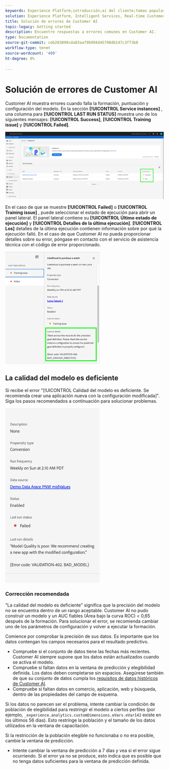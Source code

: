 ```yaml
---
keywords: Experience Platform;introducción;ai del cliente;temas populares;entrada de la interfaz del cliente;salida de la interfaz del cliente;solución de problemas de la interfaz del cliente;errores de la interfaz del cliente
solution: Experience Platform, Intelligent Services, Real-time Customer Data Platform
title: Solución de errores de Customer AI
topic-legacy: Getting started
description: Encuentre respuestas a errores comunes en Customer AI.
type: Documentation
source-git-commit: ceb203899cda83aa79b994d45798d6147c3ff3b8
workflow-type: tm+mt
source-wordcount: '409'
ht-degree: 0%

---
```



# Solución de errores de Customer AI

Customer AI muestra errores cuando falla la formación, puntuación y configuración del modelo. En la sección **[!UICONTROL Service instances]** , una columna para **[!UICONTROL LAST RUN STATUS]** muestra uno de los siguientes mensajes: **[!UICONTROL Success]**, **[!UICONTROL Training issue]** y **[!UICONTROL Failed]**.

![estado de última ejecución](./images/errors/last-run-status.png)

En el caso de que se muestre **[!UICONTROL Failed]** o **[!UICONTROL Training issue]** , puede seleccionar el estado de ejecución para abrir un panel lateral. El panel lateral contiene su **[!UICONTROL Último estado de ejecución]** y **[!UICONTROL Detalles de la última ejecución]**. **[!UICONTROL Los]** detalles de la última ejecución contienen información sobre por qué la ejecución falló. En el caso de que Customer AI no pueda proporcionar detalles sobre su error, póngase en contacto con el servicio de asistencia técnica con el código de error proporcionado.

<img src="./images/errors/last-run-details.png" width="300" /><br />

## La calidad del modelo es deficiente

Si recibe el error &quot;[!UICONTROL Calidad del modelo es deficiente. Se recomienda crear una aplicación nueva con la configuración modificada]&quot;. Siga los pasos recomendados a continuación para solucionar problemas.

<img src="./images/errors/model-quality.png" width="300" /><br />

### Corrección recomendada

&quot;La calidad del modelo es deficiente&quot; significa que la precisión del modelo no se encuentra dentro de un rango aceptable. Customer AI no pudo construir un modelo y un AUC fiables (Área bajo la curva ROC) &lt; 0,65 después de la formación. Para solucionar el error, se recomienda cambiar uno de los parámetros de configuración y volver a ejecutar la formación.

Comience por comprobar la precisión de sus datos. Es importante que los datos contengan los campos necesarios para el resultado predictivo.

- Compruebe si el conjunto de datos tiene las fechas más recientes. Customer AI siempre supone que los datos están actualizados cuando se activa el modelo.
- Compruebe si faltan datos en la ventana de predicción y elegibilidad definida. Los datos deben completarse sin espacios. Asegúrese también de que su conjunto de datos cumpla los [requisitos de datos históricos de Customer AI](./input-output.md#data-requirements).
- Compruebe si faltan datos en comercio, aplicación, web y búsqueda, dentro de las propiedades del campo de esquema.

Si los datos no parecen ser el problema, intente cambiar la condición de población de elegibilidad para restringir el modelo a ciertos perfiles (por ejemplo, `_experience.analytics.customDimensions.eVars.eVar142` existe en los últimos 56 días). Esto restringe la población y el tamaño de los datos utilizados en la ventana de capacitación.

Si la restricción de la población elegible no funcionaba o no era posible, cambie la ventana de predicción.

- Intente cambiar la ventana de predicción a 7 días y vea si el error sigue ocurriendo. Si el error ya no se produce, esto indica que es posible que no tenga datos suficientes para la ventana de predicción definida.

